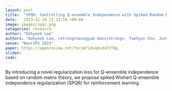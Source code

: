 ```yaml
---
layout: post
title:  "SPQR: Controlling Q-ensemble Independence with Spiked Random Model for Reinforcement Learning"
date:   2023-12-10 22:21:59 +00:00
image: images/spqr.png
categories: research
author: "Dohyeok Lee"
authors: "Dohyeok Lee, <strong>Seungyub Han</strong>, Taehyun Cho, Jungwoo Lee"
venue: "NeurIPS 2023"
paper: https://openreview.net/forum?id=q0sdoFIfNg
slides: 
code: 
---
```

By introducing a novel regularization loss for Q-ensemble independence based on random matrix theory, we propose spiked Wishart Q-ensemble independence regularization (SPQR) for reinforcement learning.